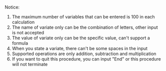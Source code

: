  Notice:
  1. The maximum number of variables that can be entered is 100 in each calculation
  2. The name of variate only can be the combination of letters, other input is not accepted
  3. The value of variate only can be the specific value, can't support a formula
  4. When you state a variate, there can't be some spaces in the input
  5. Supported operations are only addition, subtraction and multiplication
  6. If you want to quit this procedure, you can input \"End\" or this procedure will not terminate
